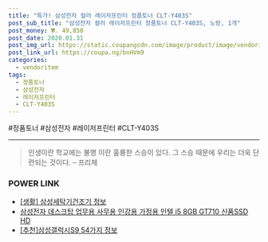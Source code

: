 ```yaml
--- 
title: "특가! 삼성전자 컬러 레이저프린터 정품토너 CLT-Y403S" 
post_sub_title: "삼성전자 컬러 레이저프린터 정품토너 CLT-Y403S, 노랑, 1개" 
post_money: ₩. 49,850 
post_date: 2020.01.31 
post_img_url: https://static.coupangcdn.com/image/product/image/vendoritem/2016/12/13/3012494478/aa31efbd-7b47-4c6c-954a-dd7a07b7fc66.jpg 
post_link_url: https://coupa.ng/bnHVm9 
categories: 
  - vendoritem 
tags: 
  - 정품토너 
  - 삼성전자 
  - 레이저프린터 
  - CLT-Y403S 
--- 
```

  #정품토너 #삼성전자 #레이저프린터 #CLT-Y403S 
<hr> 

> 인생이란 학교에는 불행 이란 훌륭한 스승이 있다. 그 스승 때문에 우리는 더욱 단련되는 것이다. – 프리체 


### POWER LINK

* <a href="https://blog.naver.com/santokki14/221770913855" target="_blank"> [생활] 삼성세탁기건조기 정보 </a>
* <a href="https://blog.naver.com/fasyy4321/221782241419" target="_blank">삼성전자 데스크탑 업무용 사무용 인강용 가정용 인텔 i5 8GB GT710 신품SSD HD</a>
* <a href="https://blog.naver.com/fasyy4321/221785407536" target="_blank">[추천]삼성갤럭시S9 54가지 정보</a>
